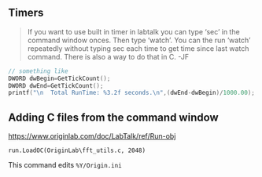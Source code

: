 ## Timers

> If you want to use built in timer in labtalk you can type ‘sec’ in the command window onces.  Then type ‘watch’. You can the run ‘watch’ repeatedly without typing sec each time to get time since last watch command. There is also a way to do that in C. -JF

```c
// something like
DWORD dwBegin=GetTickCount();
DWORD dwEnd=GetTickCount();
printf("\n  Total RunTime: %3.2f seconds.\n",(dwEnd-dwBegin)/1000.00);
```

## Adding C files from the command window

https://www.originlab.com/doc/LabTalk/ref/Run-obj

```
run.LoadOC(OriginLab\fft_utils.c, 2048)
```

This command edits `%Y/Origin.ini`
